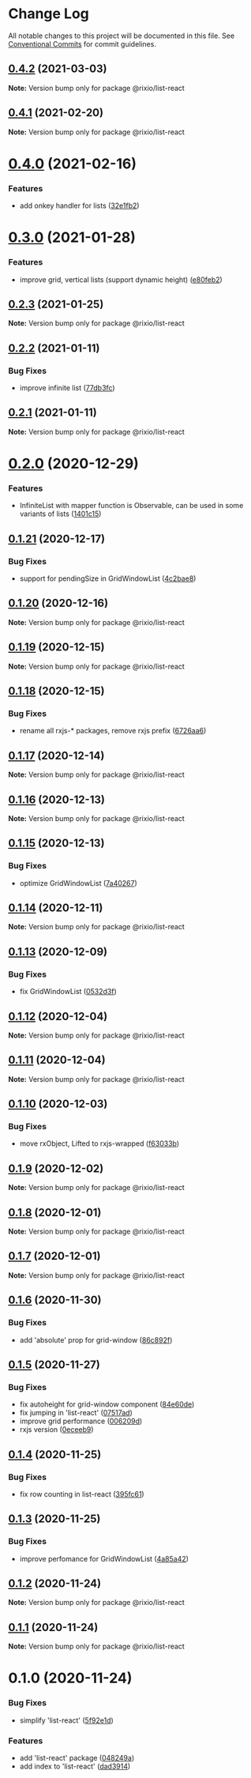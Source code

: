 # Change Log

All notable changes to this project will be documented in this file.
See [Conventional Commits](https://conventionalcommits.org) for commit guidelines.

## [0.4.2](https://github.com/roborox/rixio/compare/@rixio/list-react@0.4.1...@rixio/list-react@0.4.2) (2021-03-03)

**Note:** Version bump only for package @rixio/list-react





## [0.4.1](https://github.com/roborox/rixio/compare/@rixio/list-react@0.4.0...@rixio/list-react@0.4.1) (2021-02-20)

**Note:** Version bump only for package @rixio/list-react





# [0.4.0](https://github.com/roborox/rixio/compare/@rixio/list-react@0.3.0...@rixio/list-react@0.4.0) (2021-02-16)


### Features

* add onkey handler for lists ([32e1fb2](https://github.com/roborox/rixio/commit/32e1fb291437f52829d0bad8ee268e9182c5ab0c))





# [0.3.0](https://github.com/roborox/rixio/compare/@rixio/list-react@0.2.3...@rixio/list-react@0.3.0) (2021-01-28)


### Features

* improve grid, vertical lists (support dynamic height) ([e80feb2](https://github.com/roborox/rixio/commit/e80feb209d82746a8e8096d902052879044cd9a9))





## [0.2.3](https://github.com/roborox/rixio/compare/@rixio/list-react@0.2.2...@rixio/list-react@0.2.3) (2021-01-25)

**Note:** Version bump only for package @rixio/list-react





## [0.2.2](https://github.com/roborox/rixio/compare/@rixio/list-react@0.2.1...@rixio/list-react@0.2.2) (2021-01-11)


### Bug Fixes

* improve infinite list ([77db3fc](https://github.com/roborox/rixio/commit/77db3fc2470abe7fd5faadd1b6dad4767ab5c46e))





## [0.2.1](https://github.com/roborox/rixio/compare/@rixio/list-react@0.2.0...@rixio/list-react@0.2.1) (2021-01-11)

**Note:** Version bump only for package @rixio/list-react





# [0.2.0](https://github.com/roborox/rixio/compare/@rixio/list-react@0.1.21...@rixio/list-react@0.2.0) (2020-12-29)


### Features

* InfiniteList with mapper function is Observable, can be used in some variants of lists ([1401c15](https://github.com/roborox/rixio/commit/1401c15f386a891f436b3ebfb1b5a28dbdaa1c2e))





## [0.1.21](https://github.com/roborox/rixio/compare/@rixio/list-react@0.1.20...@rixio/list-react@0.1.21) (2020-12-17)


### Bug Fixes

* support for pendingSize in GridWindowList ([4c2bae8](https://github.com/roborox/rixio/commit/4c2bae85355c858db2d73d918ff1ebc742b40149))





## [0.1.20](https://github.com/roborox/rixio/compare/@rixio/list-react@0.1.19...@rixio/list-react@0.1.20) (2020-12-16)

**Note:** Version bump only for package @rixio/list-react





## [0.1.19](https://github.com/roborox/rixio/compare/@rixio/list-react@0.1.18...@rixio/list-react@0.1.19) (2020-12-15)

**Note:** Version bump only for package @rixio/list-react





## [0.1.18](https://github.com/roborox/rixio/compare/@rixio/list-react@0.1.17...@rixio/list-react@0.1.18) (2020-12-15)


### Bug Fixes

* rename all rxjs-* packages, remove rxjs prefix ([6726aa6](https://github.com/roborox/rixio/commit/6726aa62b7b7b9b74cef48030468a6eddbce1545))





## [0.1.17](https://github.com/roborox/rixio/compare/@rixio/list-react@0.1.16...@rixio/list-react@0.1.17) (2020-12-14)

**Note:** Version bump only for package @rixio/list-react





## [0.1.16](https://github.com/roborox/rixio/compare/@rixio/list-react@0.1.15...@rixio/list-react@0.1.16) (2020-12-13)

**Note:** Version bump only for package @rixio/list-react





## [0.1.15](https://github.com/roborox/rixio/compare/@rixio/list-react@0.1.14...@rixio/list-react@0.1.15) (2020-12-13)


### Bug Fixes

* optimize GridWindowList ([7a40267](https://github.com/roborox/rixio/commit/7a4026730cec7c5b42dd13f7a3c08b2ceac7fa2b))





## [0.1.14](https://github.com/roborox/rixio/compare/@rixio/list-react@0.1.13...@rixio/list-react@0.1.14) (2020-12-11)

**Note:** Version bump only for package @rixio/list-react





## [0.1.13](https://github.com/roborox/rixio/compare/@rixio/list-react@0.1.12...@rixio/list-react@0.1.13) (2020-12-09)


### Bug Fixes

* fix GridWindowList ([0532d3f](https://github.com/roborox/rixio/commit/0532d3f89d87978b319cbf95fc3521cae757ccc1))





## [0.1.12](https://github.com/roborox/rixio/compare/@rixio/list-react@0.1.11...@rixio/list-react@0.1.12) (2020-12-04)

**Note:** Version bump only for package @rixio/list-react





## [0.1.11](https://github.com/roborox/rixio/compare/@rixio/list-react@0.1.10...@rixio/list-react@0.1.11) (2020-12-04)

**Note:** Version bump only for package @rixio/list-react





## [0.1.10](https://github.com/roborox/rixio/compare/@rixio/list-react@0.1.9...@rixio/list-react@0.1.10) (2020-12-03)


### Bug Fixes

* move rxObject, Lifted to rxjs-wrapped ([f63033b](https://github.com/roborox/rixio/commit/f63033b83292df7488a715de0e5ccfd8929628e8))





## [0.1.9](https://github.com/roborox/rixio/compare/@rixio/list-react@0.1.8...@rixio/list-react@0.1.9) (2020-12-02)

**Note:** Version bump only for package @rixio/list-react





## [0.1.8](https://github.com/roborox/rixio/compare/@rixio/list-react@0.1.7...@rixio/list-react@0.1.8) (2020-12-01)

**Note:** Version bump only for package @rixio/list-react





## [0.1.7](https://github.com/roborox/rixio/compare/@rixio/list-react@0.1.6...@rixio/list-react@0.1.7) (2020-12-01)

**Note:** Version bump only for package @rixio/list-react





## [0.1.6](https://github.com/roborox/rixio/compare/@rixio/list-react@0.1.5...@rixio/list-react@0.1.6) (2020-11-30)


### Bug Fixes

* add 'absolute' prop for grid-window ([86c892f](https://github.com/roborox/rixio/commit/86c892f10de4e6334999d396188d72309cf27508))





## [0.1.5](https://github.com/roborox/rixio/compare/@rixio/list-react@0.1.4...@rixio/list-react@0.1.5) (2020-11-27)


### Bug Fixes

* fix autoheight for grid-window component ([84e60de](https://github.com/roborox/rixio/commit/84e60de02b73de66be734f79e15792ab09ecb754))
* fix jumping in 'list-react' ([07517ad](https://github.com/roborox/rixio/commit/07517ad283045d6249ab94dbda05a73a789de645))
* improve grid performance ([006209d](https://github.com/roborox/rixio/commit/006209d430fcbfdad87b46b5fb9dc87e5bce5e71))
* rxjs version ([0eceeb9](https://github.com/roborox/rixio/commit/0eceeb975d2667a60d1d39d7eb75f46e0efe15a5))





## [0.1.4](https://github.com/roborox/rixio/compare/@rixio/list-react@0.1.3...@rixio/list-react@0.1.4) (2020-11-25)


### Bug Fixes

* fix row counting in list-react ([395fc61](https://github.com/roborox/rixio/commit/395fc613304b72d278f81b70817afcf7bb9e3eff))





## [0.1.3](https://github.com/roborox/rixio/compare/@rixio/list-react@0.1.2...@rixio/list-react@0.1.3) (2020-11-25)


### Bug Fixes

* improve perfomance for GridWindowList ([4a85a42](https://github.com/roborox/rixio/commit/4a85a428d09d37a18485c8b44d47d6e441b5ea52))





## [0.1.2](https://github.com/roborox/rixio/compare/@rixio/list-react@0.1.1...@rixio/list-react@0.1.2) (2020-11-24)

**Note:** Version bump only for package @rixio/list-react





## [0.1.1](https://github.com/roborox/rixio/compare/@rixio/list-react@0.1.0...@rixio/list-react@0.1.1) (2020-11-24)

**Note:** Version bump only for package @rixio/list-react





# 0.1.0 (2020-11-24)


### Bug Fixes

* simplify 'list-react' ([5f92e1d](https://github.com/roborox/rixio/commit/5f92e1d04b987c7fd44796d08f8f97355af747b0))


### Features

* add 'list-react' package ([048249a](https://github.com/roborox/rixio/commit/048249aebddcc5ae6e1f724fda6d40172e146184))
* add index to 'list-react' ([dad3914](https://github.com/roborox/rixio/commit/dad3914d720ceedd8bf9e424ccede4701c6c435f))
